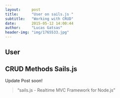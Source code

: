 ```yaml
---
layout:     post
title:      "User on sails.js "
subtitle:   "Working with CRUD"
date:       2015-05-12 14:00:44
author:     "Lucas Gatsas"
header-img: "img/1765533.jpg"
---
```

<h2 class="section-heading">User </h2>
<h2 class="section-heading">CRUD Methods Sails.js</h2>


Update Post soon!


<blockquote>
“sails.js -  Realtime MVC Framework for Node.js” 
</blockquote>

